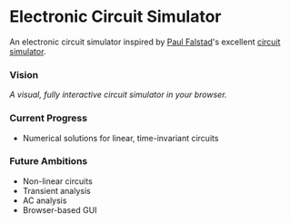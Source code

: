 Electronic Circuit Simulator
============================

An electronic circuit simulator inspired by [Paul Falstad](http://falstad.com)'s excellent [circuit simulator](http://www.falstad.com/circuit/).

### Vision
*A visual, fully interactive circuit simulator in your browser.*

### Current Progress
- Numerical solutions for linear, time-invariant circuits

### Future Ambitions 
- Non-linear circuits
- Transient analysis
- AC analysis
- Browser-based GUI